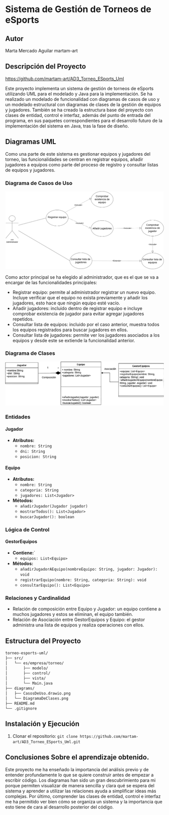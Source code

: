 # Sistema de Gestión de Torneos de eSports

## Autor
Marta Mercado Aguilar
martam-art

## Descripción del Proyecto

https://github.com/martam-art/AD3_Torneo_ESports_Uml

Este proyecto implementa un sistema de gestión de torneos de eSports utilizando UML para el modelado y Java para la implementación.
Se ha realizado un modelado de funcionalidad con diagramas de casos de uso y un modelado estructural con diagramas de clases de la gestión de equipos y jugadores. 
También se ha creado la estructura base del proyecto con clases de entidad, control e interfaz, además del punto de entrada del programa, en sus paquetes correspondientes para el desarrollo futuro de la implementación del sistema en Java, tras la fase de diseño. 

## Diagramas UML

Como una parte de este sistema es gestionar equipos y jugadores del torneo, las funcionalidades se centran en registrar equipos, añadir jugadores a equipos como parte del proceso de registro y consultar listas de equipos y jugadores.

### Diagrama de Casos de Uso
![Diagrama de casos de uso](diagrams/CasosDeUso.drawio.png)

Como actor principal se ha elegido al administrador, que es el que se va a encargar de las funcionalidades principales: 

- Registrar equipo: permite al administrador registrar un nuevo equipo. Incluye verificar que el equipo no exista previamente y añadir los jugadores, esto hace que ningún equipo esté vacío.
- Añadir jugadores: incluido dentro de registrar equipo e incluye comprobar existencia de jugador para evitar agregar jugadores repetidos. 
- Consultar lista de equipos: incluido por el caso anterior, muestra todos los equipos registrados para buscar jugadores en ellos.
- Consultar lista de jugadores: permite ver los jugadores asociados a los equipos y desde este se extiende la funcionalidad anterior.

### Diagrama de Clases
![Diagrama de clases](diagrams/DiagramaDeClases.png)

### Entidades 

#### **Jugador**
- **Atributos:**
  - `nombre: String`
  - `dni: String`
  - `posicion: String`

#### **Equipo**
- **Atributos:**
  - `nombre: String`
  - `categoria: String`
  - `jugadores: List<Jugador>`
- **Métodos:**
  - `añadirJugador(Jugador jugador)`
  - `mostrarTodos(): List<Jugador>`
  - `buscarJugador(): boolean`
  
### Lógica de Control

#### **GestorEquipos**
- **Contiene:**`
  - `equipos: List<Equipo>`
- **Métodos:**
  - `añadirJugadorAEquipo(nombreEquipo: String, jugador: Jugador): void`
  - `registrarEquipo(nombre: String, categoria: String): void`
  - `consultarEquipo(): List<Equipo>`

### Relaciones y Cardinalidad

- Relación de composición entre Equipo y Jugador: un equipo contiene a muchos jugadores y estos se eliminan, el equipo también.
- Relación de Asociación entre GestorEquipos y Equipo: el gestor administra una lista de equipos y realiza operaciones con ellos. 


## Estructura del Proyecto

```
torneo-esports-uml/
├── src/
│   └── es/empresa/torneo/
│       ├── modelo/
│       ├── control/
│       ├── vista/
│       └── Main.java
├── diagrams/
│   ├── CasosDeUso.drawio.png
│   └── DiagramaDeClases.png
├── README.md
└── .gitignore
```
## Instalación y Ejecución 
1. Clonar el repositorio:
`git clone https://github.com/martam-art/AD3_Torneo_ESports_Uml.git`

## Conclusiones Sobre el aprendizaje obtenido.
Este proyecto me ha enseñado la importancia del análisis previo y de entender profundamente lo que se quiere construir antes de empezar a escribir código. Los diagramas han sido un gran descubrimiento para mi porque permiten visualizar de manera sencilla y clara qué se espera del sistema y aprender a utilizar las relaciones ayuda a simplificar ideas más complejas. Por último, comprender las clases de entidad, control e interfaz me ha permitido ver bien cómo se organiza un sistema y la importancia que esto tiene de cara al desarrollo posterior del código.
